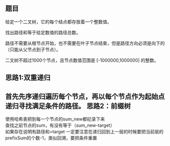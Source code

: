 题目
-----------------
给定一个二叉树，它的每个结点都存放着一个整数值。  

找出路径和等于给定数值的路径总数。  

路径不需要从根节点开始，也不需要在叶子节点结束，但是路径方向必须是向下的（只能从父节点到子节点）。  

二叉树不超过1000个节点，且节点数值范围是 [-1000000,1000000] 的整数。  

思路1:双重递归
------------------
首先先序递归遍历每个节点，再以每个节点作为起始点递归寻找满足条件的路径。
思路2：前缀树
------------------------
使用哈希表把到每一个节点的sum_new都纪录下来    
查找之前节点的sum，有没有等于（sum_new-target）   
如果存在说明有路径和=target
一定要注意在递归回到上一层的时候要把当前层的prefixSum的个数-1，类似回溯，要把条件重置
